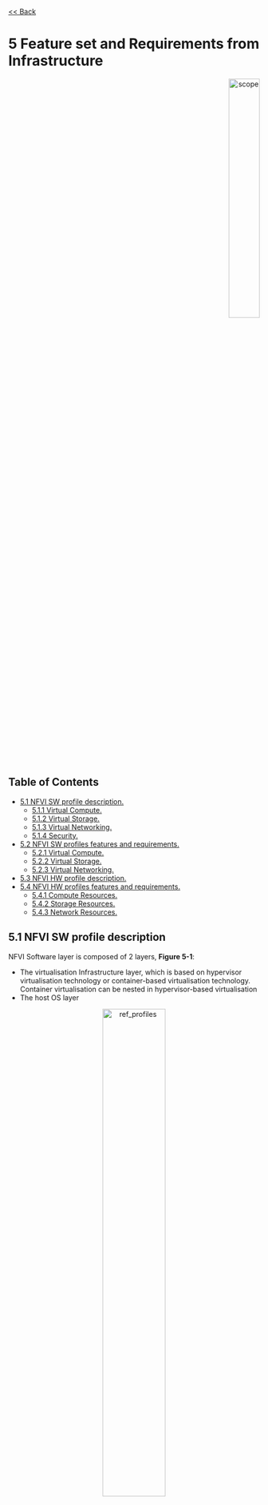 [<< Back](../../ref_model)
# 5 Feature set and Requirements from Infrastructure
<p align="right"><img src="../figures/bogo_lsf.png" alt="scope" title="Scope" width="35%"/></p>

## Table of Contents
* [5.1 NFVI SW profile description.](#5.1)
  * [5.1.1 Virtual Compute.](#5.1.1)
  * [5.1.2 Virtual Storage.](#5.1.2)
  * [5.1.3 Virtual Networking.](#5.1.3)
  * [5.1.4 Security.](#5.1.4)
* [5.2 NFVI SW profiles features and requirements.](#5.2)
  * [5.2.1 Virtual Compute.](#5.2.1)
  * [5.2.2 Virtual Storage.](#5.2.2)
  * [5.2.3 Virtual Networking.](#5.2.3)
* [5.3 NFVI HW profile description.](#5.3)
* [5.4 NFVI HW profiles features and requirements.](#5.4)
  * [5.4.1 Compute Resources.](#5.4.1)
  * [5.4.2 Storage Resources.](#5.4.2)
  * [5.4.3 Network Resources.](#5.4.3)

<a name="5.1"></a>
## 5.1 NFVI SW profile description

NFVI Software layer is composed of 2 layers, **Figure 5-1**:
- The virtualisation Infrastructure layer, which is based on hypervisor virtualisation technology or container-based virtualisation technology. Container virtualisation can be nested in hypervisor-based virtualisation
- The host OS layer

<p align="center"><img src="../figures/ch05_nfvi_layers_sw_profile.PNG" alt="ref_profiles" title="Layers of Software Profile" width="50%"/></p>
<p align="center"><b>Figure 5-1:</b> NFVI software layers.</p>

For a host (compute node or physical server), the virtualisation layer is an abstraction layer between hardware components (compute, storage, and network resources) and virtual resources allocated to VNFC. Each VNFC generally maps 1:1 against a single VM or a single container/pod. **Figure 5-2** represents the virtual resources (virtual compute, virtual network, and virtual storage) allocated to VNFC and managed by the VIM.

<p align="center"><img src="../figures/ch05_b_ref_profile.PNG" alt="b_ref_profile" title="Reference Profile" width="70%"/></p>
<p align="center"><b>Figure 5-2:</b> NFVI- Virtual resources.</p>

Depending on the requirements of VNFs, a VNFC will be deployed with a NFVI instance type and an appropriate compute flavour. A NFVI instance type is defined by a NFVI SW profile and a NFVI HW profile. A NFVI SW profile is a set of features, capabilities, and metrics offered by an NFVI SW layer. **Figure 5-3** depicts a high level view of the Basic, Network Intensive and Compute Intensive Instance Types.

<p align="center"><img src="../figures/RM_chap5_fig_5_3_SW_profile.png" alt="ref_profiles" title="Reference Profiles" width="80%"/></p>
<p align="center"><b>Figure 5-3:</b> NFVI Instance Types.</p>



The following sections detail the NFVI SW profile features per type of virtual resource. The list of these features will evolve over time.

<a name="5.1.1"></a>
### 5.1.1 Virtual Compute

**Table 5-1** and **Table 5-2** depict the features related to virtual compute.

| .conf | Feature | Type  | Description |
|------------------|----------------|----------------|------------------------------------------------------------------------------------------------|
| nfvi.com.cfg.001 | CPU allocation ratio  | Value | Number of virtual cores per physical core  |
| nfvi.com.cfg.002 | NUMA awareness | Yes/No  | Support of NUMA at the virtualization layer  |
| nfvi.com.cfg.003 | CPU pinning capability  | Yes/No | Binds a process/vCPU to a physical core or SMT thread  |
| nfvi.com.cfg.004 | Huge Pages  | Yes/No | Ability to manage huge pages of memory |

<p align="center"><b>Table 5-1:</b> Virtual Compute features.</p>

| .conf | Feature | Type  | Description |
|------------------|----------------|----------------|------------------------------------------------------------------------------------------------|
| nfvi.com.acc.cfg.001 | _**Editor Note:** To be worked on_ |  | |

<p align="center"><b>Table 5-2:</b> Virtual Compute Acceleration features.</p>

<a name="5.1.2"></a>
### 5.1.2 Virtual Storage

**Table 5-3** and **Table 5-4** depict the features related to virtual storage.

| .conf | Feature | Type  | Description |
|------------------|----------------|----------------|------------------------------------------------------------------------------------------------|
| nfvi.stg.cfg.001 | Storage Types | Yes/No   | Support of Storage types described in the catalogue |
| nfvi.stg.cfg.002 | Storage Block | Yes/No  | |
| nfvi.stg.cfg.003 | Storage Object | Yes/No | |
| nfvi.stg.cfg.004 | Storage with replication | Yes/No | |
| nfvi.stg.cfg.005 | Storage with encryption | Yes/No | |

<p align="center"><b>Table 5-3:</b> Virtual Storage features.</p>

| .conf | Feature | Type  | Description |
|------------------|----------------|----------------|------------------------------------------------------------------------------------------------|
| nfvi.stg.acc.cfg.001 | Storage IOPS oriented | Yes/No   |   |
| nfvi.stg.acc.cfg.002 | Storage capacity oriented | Yes/No   |   |

<p align="center"><b>Table 5-4:</b> Virtual Storage Acceleration features.</p>

<a name="5.1.3"></a>
### 5.1.3 Virtual Networking

**Table 5-5** and **Table 5-6** depict the features related to virtual networking.

| .conf | Feature | Type  | Description |
|------------------|----------------|----------------|------------------------------------------------------------------------------------------------|
| nfvi.net.cfg.001 | vNIC interface | IO virtualisation | e.g. virtio1.1 |
| nfvi.net.cfg.002 | Overlay protocol | Protocols | The overlay network encapsulation protocol needs to enable ECMP in the underlay to take advantage of the scale-out features of the network fabric. |
| nfvi.net.cfg.003 | NAT |  Yes/No |  Support of Network Address Translation |
| nfvi.net.cfg.004 | Security Groups | Yes/No  | Set of rules managing incoming and outgoing network traffic |
| nfvi.net.cfg.005 | SFC  |Yes/No   |  Support of Service Function Chaining |
| nfvi.net.cfg.006 | Traffic patterns symmetry | Yes/No  | Traffic patterns should be optimal, in terms of packet flow. North-south traffic shall not be concentrated in specific elements in the architecture, making those critical choke-points, unless strictly necessary (i.e. when NAT 1:many is required). |

<p align="center"><b>Table 5-5:</b> Virtual Networking features.</p>

| .conf | Feature | Type  | Description |
|------------------|----------------|----------------|------------------------------------------------------------------------------------------------|
| nfvi.net.acc.cfg.001 | vSwitch optimisation | Yes/No and SW Optimisation | e.g. DPDK. |
| nfvi.net.acc.cfg.002 | Support of HW offload | Yes/No | e.g. support of SmartNic. |
| nfvi.net.acc.cfg.003 | Crypto acceleration | Yes/No |  |
| nfvi.net.acc.cfg.004 | Crypto Acceleration Interface |Yes/No | |

<p align="center"><b>Table 5-6:</b> Virtual Networking Acceleration features.</p>

<a name="5.1.4"></a>
### 5.1.4 Security
_**Comment:** To be worked on._

<a name="5.2"></a>
## 5.2 NFVI SW profiles features and requirements

This section will detail NFVI SW profiles and associated configurations for the 3 types of NFVI instances: Basic, Network intensive, and Compute intensive.

<a name="5.2.1"></a>
### 5.2.1 Virtual Compute

**Table 5-7** depicts the features and configurations related to virtual compute for the 3 types of reference NFVI instances.

| .conf | Feature | Type  | Basic | Network Intensive | 
|------------------|----------------|----------------|----------------|----------------|
| nfvi.com.cfg.001 | CPU allocation ratio  | value | 4:1 | 1:1  |
| nfvi.com.cfg.002 | NUMA awareness | Yes/No  | N | Y |
| nfvi.com.cfg.003 | CPU pinning capability | Yes/No  | N | Y |
| nfvi.com.cfg.004 | Huge Pages  | Yes/No  | N | Y |
<!--
| .conf | Feature | Type  | Basic | Network Intensive | Compute Intensive |
|------------------|----------------|----------------|----------------|----------------|----------------|
| nfvi.com.cfg.001 | CPU allocation ratio  | value | 4:1 | 1:1  | 1:1 |
| nfvi.com.cfg.002 | NUMA awareness | Yes/No  | N | Y | Y |
| nfvi.com.cfg.003 | CPU pinning capability | Yes/No  | N | Y | Y |
| nfvi.com.cfg.004 | Huge Pages  | Yes/No  | N | Y | Y |
-->
<p align="center"><b>Table 5-7:</b> Virtual Compute features and configuration for the 3 types of SW profiles.</p>

**Table 5-8** will gather virtual compute acceleration features. It will be filled over time.

| .conf | Feature | Type  | Basic | Network Intensive |
|------------------|----------------|----------------|----------------|----------------|
| nfvi.com.acc.cfg.001 | _**Editor Note:** To be worked on_ |  | |

<p align="center"><b>Table 5-8:</b> Virtual Compute Acceleration features.</p>

<a name="5.2.2"></a>
### 5.2.2 Virtual Storage

**Table 5-9** and **Table 5-10** depict the features and configurations related to virtual storage for the 3 types of reference NFVI instances.
<!--
| .conf | Feature | Type  | Basic | Network Intensive | Compute Intensive |
|------------------|----------------|----------------|----------------|----------------|----------------|
| nfvi.stg.cfg.001 | Catalogue storage Types | Yes/No | Y  | Y  | Y |
| nfvi.stg.cfg.002 | Storage Block | Yes/No | Y | Y |Y  |
| nfvi.stg.cfg.003 | Storage Object |Yes/No  | Y | Y | Y |
| nfvi.stg.cfg.004 | Storage with replication | Yes/No | N | Y | Y |
| nfvi.stg.cfg.005 | Storage with encryption |Yes/No | Y | Y | Y |
-->
| .conf | Feature | Type  | Basic | Network Intensive |
|------------------|----------------|----------------|----------------|----------------|
| nfvi.stg.cfg.001 | Catalogue storage Types | Yes/No | Y  | Y  |
| nfvi.stg.cfg.002 | Storage Block | Yes/No | Y | Y |
| nfvi.stg.cfg.003 | Storage Object |Yes/No  | Y | Y |
| nfvi.stg.cfg.004 | Storage with replication | Yes/No | N | Y |
| nfvi.stg.cfg.005 | Storage with encryption |Yes/No | Y | Y |
<p align="center"><b>Table 5-9:</b> Virtual Storage features and configuration for the 3 types of SW profiles.</p>

**Table 5-10** depicts the features related to Virtual storage Acceleration
<!--
| .conf | Feature | Type  | Basic | Network Intensive | Compute Intensive |
|------------------|----------------|----------------|----------------|----------------|----------------|
| nfvi.stg.acc.cfg.001 | Storage IOPS oriented | Yes/No | N | Y | Y |
| nfvi.stg.acc.cfg.002 | Storage capacity oriented |  Yes/No| N | N | Y |
-->
| .conf | Feature | Type  | Basic | Network Intensive |
|------------------|----------------|----------------|----------------|----------------|
| nfvi.stg.acc.cfg.001 | Storage IOPS oriented | Yes/No | N | Y |
| nfvi.stg.acc.cfg.002 | Storage capacity oriented |  Yes/No| N | N |
<p align="center"><b>Table 5-10:</b> Virtual Storage Acceleration features.</p>

<a name="5.2.3"></a>
### 5.2.3 Virtual Networking

**Table 5-11** and **Table 5-12** depict the features and configurations related to virtual networking for the 3 types of reference NFVI instances.
<!--
| .conf | Feature | Type  | Basic | Network Intensive | Compute Intensive |
|------------------|----------------|----------------|----------------|----------------|----------------|
| nfvi.net.cfg.001 | vNIC interface | IO virtualisation | virtio1.1 |  virtio1.1* |  virtio1.1 |
| nfvi.net.cfg.002 | Overlay protocol | Protocols  | VXLAN, MPLSoUDP, GENEVE, other |  VXLAN, MPLSoUDP, GENEVE, other |VXLAN, MPLSoUDP, GENEVE, other |
| nfvi.net.cfg.003 | NAT | Yes/No  | Y | Y | Y |
| nfvi.net.cfg.004 | Security Group | Yes/No  | Y | Y | Y |
| nfvi.net.cfg.005 | SFC support | Yes/No  | N | Y | Y |
| nfvi.net.cfg.006 | Traffic patterns symmetry | Yes/No  | Y | Y | Y |
-->

| .conf            | Feature        | Type           | Basic          | Network Intensive |
|------------------|----------------|----------------|----------------|----------------|
| nfvi.net.cfg.001 | vNIC interface            | IO virtualisation | virtio1.1 |  virtio1.1* |
| nfvi.net.cfg.002 | Overlay protocol          | Protocols         | VXLAN, MPLSoUDP, GENEVE, other |
| nfvi.net.cfg.003 | NAT                       | Yes/No            | Y | Y |
| nfvi.net.cfg.004 | Security Group            | Yes/No            | Y | Y |
| nfvi.net.cfg.005 | SFC support               | Yes/No            | N | Y |
| nfvi.net.cfg.006 | Traffic patterns symmetry | Yes/No            | Y | Y |
*[VNF Transtion Guidelines.](../chapters/appendix-a.md) might have other interfaces (such as SR-IOV VFs to be directly passed to VNFC) or NIC-specific drivers on guest machines transiently allowed until mature enough solutions are available with a similar efficiency level (for example regarding CPU and energy consumption).

<p align="center"><b>Table 5-11:</b> Virtual Networking features and configuration for the 3 types of SW profiles.</p>
<!--
| .conf | Feature | Type  | Basic | Network Intensive | Compute Intensive |
|------------------|----------------|----------------|----------------|----------------|----------------|
| nfvi.net.acc.cfg.001 | vSwitch optimisation | Yes/No and SW Optimisation | N | Y, DPDK | Y, DPDK |
| nfvi.net.acc.cfg.002 | Support of HW offload | Yes/No | N | Y, support of SmartNic |Y, support of SmartNic |
| nfvi.net.acc.cfg.003 | Crypto acceleration | Yes/No | N  | Y | Y |
| nfvi.net.acc.cfg.004 | Crypto Acceleration Interface | Yes/No | N  | Y | Y |
-->

| .conf | Feature | Type  | Basic | Network Intensive |
|------------------|----------------|----------------|----------------|----------------|
| nfvi.net.acc.cfg.001 | vSwitch optimisation | Yes/No and SW Optimisation | N | Y, DPDK |
| nfvi.net.acc.cfg.002 | Support of HW offload | Yes/No | N | Y, support of SmartNic |
| nfvi.net.acc.cfg.003 | Crypto acceleration | Yes/No | N  | Y |
| nfvi.net.acc.cfg.004 | Crypto Acceleration Interface | Yes/No | N  | Y |
<p align="center"><b>Table 5-12:</b> Virtual Networking Acceleration features.</p>

<a name="5.3"></a>
## 5.3 NFVI HW profile description

The support of a variety of different workload types, each with different (sometimes conflicting) compute, storage, and network characteristics, including accelerations and optimizations, drives the need to aggregate these characteristics as a hardware (host) profile and capabilities. A host profile is essentially a “personality” assigned to a compute host (physical server, also known as compute host, host, node, or pServer). The host profiles and related capabilities consist of the intrinsic compute host capabilities (such as #CPUs (sockets), # of cores/CPU, RAM, local disks and their capacity, etc.), and capabilities enabled in hardware/BIOS, <!--software (VIM, Hypervisor, Operating System),--> specialised hardware (such as accelerators), the underlay networking, and storage.

This chapter defines a simplified host, host profile and related capabilities model associated with each of the different NFVI hardware profile and related capabilities; some of these profiles and capability parameters are shown in **Figure 5-4**.

<p align="center"><img src="../figures/RM_chap5_fig_5_4_HW_profile.png" alt="ref_hw_profiles" title="Reference HW Profiles" width="100%"/></p>
<p align="center"><b>Figure 5-4:</b> NFVI hardware profiles and host associated capabilities.</p>

The host profile model and configuration parameters (hereafter for simplicity simply "host profile") will be used in the **Reference Architecture** to define different hardware profiles. The host profiles can be considered to be the set of EPA-related (Enhanced Performance Awareness) configurations on NFVI resources.
>Please note that in this chapter we shall not list all of the EPA-related configuration parameters.

A software profile (see **Chapter 4**, **5.1 and 5.2**) defines the characteristics of NFVI SW of which Virtual Machines or Containers will be deployed on. A many to many relationship exists between software profiles and host profiles. A given host can only be assigned a single host profile; a host profile can be assigned to multiple hosts. Different Cloud Service Providers (CSP) may use different naming standards for their host profiles.

The following naming convention is used in this document:

`<host profile name>:: <”hp”><numeral host profile sequence #>`

When a software profile is associated with a host profile,  a qualified name can be used as specified below. _**For Example:** for software profile “n” (network intensive) the above host profile name would be “n-hp1”_.

`<qualified host profile>:: <software profile><”-“><”hp”><numeral host profile sequence #>`

<p align="center"><img src="../figures/Chapter-6-HW-SW-Profile-Diagram_v2.png" alt="HW-Profile-SW-Flavour" Title="HW Profile and SW Profile relationship" width="85%"/></p>
<p align="center"><b>Figure 5-5:</b> Generic Hardware Profile, Software Flavour, Physical server relationship.</p>

**Figure 5-5** shows a simplistic depiction of the relationship between Hardware profile, Software Profile, Physical server, and virtual compute. In the diagram the resource pool, a logical construct, depicts all physical hosts that have been configured as per a given host profile; there is one resource pool for each hardware profile.
>_Please note resource pools are not OpenStack host aggregates._

The host profile and capabilities include:
1. **# of CPUs (sockets)**: is the #of CPUs installed on the physical server.
1. **# of cores/CPU**: is the number of cores on each of the CPUs of the physical server.
1. **RAM (GB)**: is the amount of RAM installed on the pysical server.
1. **Local Disk Capacity**: is the # of local disks and teh capacity of the disks installed on the physical server.
1. **SMT/HT (SMT: Simultaneous Multithreading/ HT: Hyper Threading)**: Enabled on all physical servers. Gets multiple threads per physical core. Always ON. Configured in the host.
1. **NUMA (Non-Uniform Memory Access)**: Indicates that vCPU will be on a Socket that is aligned with the associated NIC card and memory. Important for performance optimized VNFs. Configured in the host.
1. **SR-IOV (Single-Root Input/Output Virtualisation)**: Configure PCIe ports to enable SR-IOV.
1. **smartNIC (aka Intelligent Server Adaptors)**: Accelerated virtual switch using smartNIC
1. **Cryptography Accelerators**: such as AES-NI, SIMD/AVX, QAT.
1. **Security features**: such as TRusted Platform Module (TPM).

<!--1. **CPU Oversubscription Ratio**: is based on the number of threads available. For example, on a 2CPU, 24-core host with SMT/HT, there are 96 vCPUs with 1:1 CPU Ratio and 192 vCPUs with 2:1 CPU Ratio. NOTE: While the oversubscription ratio is specified in the Virtual Infrastructure MAnager (VIM), once assigned it becomes part of the host personality and hence will be treated as part of the host profile and capabilities. -->
<!--1. **DPDK (Data Plane Development Kit)**: Accelerated virtual switch using Data Plan Development Kit (DPDK) -->
<!--1. **CPU Pinning**: vCPU is pinned to a physical core and dedicated to the requesting VM. Configured in VIM and Hypervisor.-->
<!--1. **Huge Pages**: By default, CPUs allocate RAM in 4K chunks. Hugepages can be enabled to allocate in larger Chunks (such as 2MB, 1GB). This helps improve performance in some cases. Configured in the Operating System. -->

The following model, **Figure 5-6**, depicts the essential characteristics of a host that are of interest in specifying a host profile. The host (physical server) is composed of compute, network, and storage resources. The compute resources are composed of physical CPUs (aka CPU sockets or sockets) and memory (RAM). The network resources and storage resources are similarly modelled.

<p align="center"><img src="../figures/ch06_generic_model.PNG" alt="generic_model" title="Generic Model" width="100%"/></p>
<p align="center"><b>Figure 5-6:</b> Generic model of a compute host for use in Host Profile configurations.</p>

The hardware (host) profile properties are specified in the following sub-sections. The following diagram (**Figure 5-7**) pictorially represents a high-level abstraction of a physical server (host).

<p align="center"><img src="../figures/ch06_ref_hw_profile.PNG" alt="reference_hw_profile" title="Reference HW Profile" width="65%"/></p>
<p align="center"><b>Figure 5-7:</b> Generic model of a compute host for use in Host Profile configurations.</p>

<a name="5.4"></a>
## 5.4 NFVI HW profiles features and requirements.

The configurations specified in here will be used in specifying the actual hardware profile configurations for each of the NFVI hardware profile types depicted in **Figure 5-4**.

<a name="5.4.1"></a>
### 5.4.1 Compute Resources

| Reference | Feature | Description | Basic Type | Network Intensive |
|---------------------|-----------|---------------------------|--------|--------|
| nfvi.hw.cpu.cfg.001 | Number of CPU (Sockets) | This determines the minimum number of CPU sockets within each host | 2| 2|
| nfvi.hw.cpu.cfg.002 | Number of Cores per CPU | This determines the number of cores needed per each CPU. | 20 | 20 |
| nfvi.hw.cpu.cfg.003 | NUMA | NUMA support and BIOS configured to enable NUMA | N | Y |
| nfvi.hw.cpu.cfg.004 | Simultaneous Multithreading/Hyperthreading (SMT/HT) | This allows a CPU to work multiple streams of data simultaneously | Y | Y|
<!--
| Reference | Feature | Description | Basic Type | Network Intensive | Compute Intensive |
|---------------------|-----------|---------------------------|--------|--------|--------|
| nfvi.hw.cpu.cfg.001 | Number of CPU (Sockets) | This determines the minimum number of CPU sockets within each host | 2| 2| 2 |
| nfvi.hw.cpu.cfg.002 | Number of Cores per CPU | This determines the number of cores needed per each CPU. | 20 | 20 | 20 |
| nfvi.hw.cpu.cfg.003 | NUMA | NUMA support and BIOS configured to enable NUMA | N | Y | Y |
| nfvi.hw.cpu.cfg.004 | Simultaneous Multithreading/Hyperthreading (SMT/HT) | This allows a CPU to work multiple streams of data simultaneously | Y | Y| Y |
-->

<!--
| nfvi.hw.cpu.cfg.005 | CPU Pinning |  | N | Y | Y
| nfvi.hw.cpu.cfg.006 | CPU Oversubscription Ratio* |  | n:1 | 1:1 | 1:1
| nfvi.hw.cpu.cfg.007 | Hugepages* |  | N | Y | Y
-->

<p align="center"><b>Table 5-13:</b> Minimum Compute resources configuration parameters.</p>

<!--
> _*These features are not set at the physical server BIOS_
-->

<a name="5.4.1.1"></a>
#### 5.4.1.1 Compute Acceleration Hardware Specifications

| Reference | Feature | Description | Basic Type | Network Intensive |
|---------------------|-----------|--------------|--------|--------|
| nfvi.hw.cac.cfg.001 | GPU | GPU | N | N |
<!--
| Reference | Feature | Description | Basic Type | Network Intensive | Compute Intensive |
|---------------------|-----------|--------------|--------|--------|--------|
| nfvi.hw.cac.cfg.001 | GPU | GPU | N | N | Y |
-->

<p align="center"><b>Table 5-14:</b> Compute acceleration configuration specifications.</p>


<a name="5.4.2"></a>
### 5.4.2 Storage Configurations

| Reference | Feature | Description | Basic Type | Network Intensive |
|---------------------|-----------|---------------------------|--------|--------|
| nfvi.hw.stg.hdd.cfg.001* | Local Storage HDD | Hard Disk Drive |  |  |
| nfvi.hw.stg.ssd.cfg.002* | Local Storage SSD | Solid State Drive | Recommended | Recommended |
<!--
| Reference | Feature | Description | Basic Type | Network Intensive | Compute Intensive |
|---------------------|-----------|---------------------------|--------|--------|--------|
| nfvi.hw.stg.hdd.cfg.001* | Local Storage HDD | Hard Disk Drive |  |  |  |
| nfvi.hw.stg.ssd.cfg.002* | Local Storage SSD | Solid State Drive | Recommended | Recommended |Recommended |
-->

<p align="center"><b>Table 5-15:</b> Storage configuration specification.</p>

> _*This specified local storage configurations including # and capacity of storage drives._

<a name="5.4.3"></a>
### 5.4.3 Network Resources

<a name="5.4.3.1"></a>
#### 5.4.3.1 NIC configurations

| Reference | Feature | Description | Basic Type | Network Intensive |
|---------------------|-----------|---------------------------|--------|--------|
| nfvi.hw.nic.cfg.001 | NIC Ports | Total Number of NIC Ports available in the host | 4 | 4 |
| nfvi.hw.nic.cfg.002 | Port Speed | Port speed specified in Gbps (minimum values) | 10 | 25 |
<!--
| Reference | Feature | Description | Basic Type | Network Intensive | Compute Intensive |
|---------------------|-----------|---------------------------|--------|--------|--------|
| nfvi.hw.nic.cfg.001 | NIC Ports | Total Number of NIC Ports available in the host | 4 | 4 | 4 |
| nfvi.hw.nic.cfg.002 | Port Speed | Port speed specified in Gbps (minimum values) | 10 | 25 | 25 |
-->

<p align="center"><b>Table 5-16:</b> Minimum NIC configuration specification.</p>

<a name="5.4.3.2"></a>
#### 5.4.3.2 PCIe Configurations

| Reference | Feature | Description | Basic Type | Network Intensive |
|---------------------|-----------|---------------------------|--------|--------|
| nfvi.hw.pci.cfg.001 | PCIe slots | Number of PCIe slots available in the host | 8 | 8 |
| nfvi.hw.pci.cfg.002 | PCIe speed |  | Gen 3 | Gen 3 |
| nfvi.hw.pci.cfg.003 | PCIe Lanes |  | 8 | 8 |
<!--
| Reference | Feature | Description | Basic Type | Network Intensive | Compute Intensive |
|---------------------|-----------|---------------------------|--------|--------|--------|
| nfvi.hw.pci.cfg.001 | PCIe slots | Number of PCIe slots available in the host | 8 | 8 | 8 |
| nfvi.hw.pci.cfg.002 | PCIe speed |  | Gen 3 | Gen 3 | Gen 3 |
| nfvi.hw.pci.cfg.003 | PCIe Lanes |  | 8 | 8 | 8 |
-->

<p align="center"><b>Table 5-17:</b> PCIe configuration specification.</p>

<!--
<a name="5.4.3.3"></a>
#### 5.4.3.3 Network Bond Configurations

| Reference* | Feature | Description | Basic Type | Network Intensive | Compute Intensive |
|---------------------|-----------|---------------------------|--------|--------|--------|
| nfvi.hw.bdc.cfg.001 | Bonded VLAN ports |  | Y | Y | Y |

<p align="center"><b>Table 6-5:</b> Network bond configuration specifications.</p>

> _*Repeat Configuration for each Bond and specify use._
-->

<a name="5.4.3.3"></a>
#### 5.4.3.3 Network Acceleration Configurations

| Reference | Feature | Description | Basic Type | Network Intensive |
|---------------------|-----------|---------------------------|--------|--------|
| nfvi.hw.nac.cfg.001 | Cryptographic Acceleration | IPSec, Crypto |  N | Optional |
| nfvi.hw.nac.cfg.002 | SmartNIC | A SmartNIC that is used to offload network functionality to hardware | N | Optional  |
| nfvi.hw.nac.cfg.003 | Compression |  |  |
<!--
| Reference | Feature | Description | Basic Type | Network Intensive | Compute Intensive |
|---------------------|-----------|---------------------------|--------|--------|--------|
| nfvi.hw.nac.cfg.001 | Cryptographic Acceleration | IPSec, Crypto |  N | Optional | Optional |
| nfvi.hw.nac.cfg.002 | SmartNIC | A SmartNIC that is used to offload network functionality to hardware | N | Optional  | Optional |
| nfvi.hw.nac.cfg.003 | Compression |  |  |  |
-->

<p align="center"><b>Table 5-18:</b> Network acceleration configuration specification.</p>

